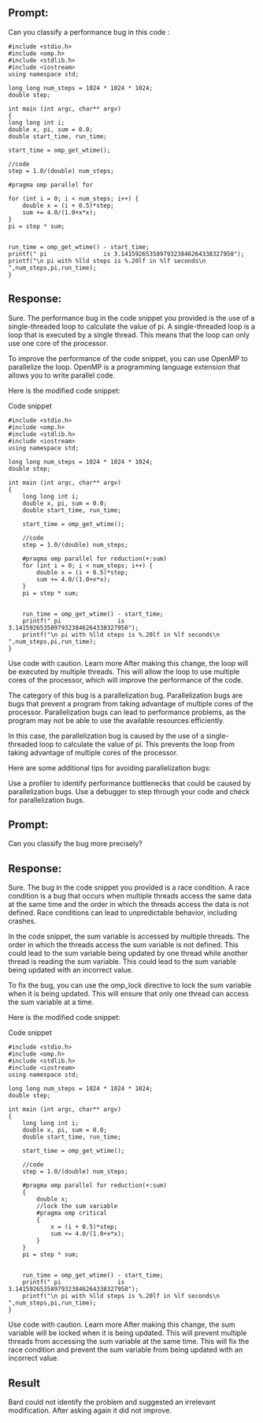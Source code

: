 ## Prompt:
Can you classify a performance bug in this code : 
    
    #include <stdio.h>
    #include <omp.h>
    #include <stdlib.h>
    #include <iostream>
    using namespace std;

    long long num_steps = 1024 * 1024 * 1024;
    double step;

    int main (int argc, char** argv)
    {
    long long int i;
    double x, pi, sum = 0.0;
    double start_time, run_time;

    start_time = omp_get_wtime();

    //code 
    step = 1.0/(double) num_steps;

    #pragma omp parallel for 

    for (int i = 0; i < num_steps; i++) {
        double x = (i + 0.5)*step;
        sum += 4.0/(1.0+x*x);
    }
    pi = step * sum;

    
    run_time = omp_get_wtime() - start_time;
    printf(" pi                is 3.14159265358979323846264338327950");
    printf("\n pi with %lld steps is %.20lf in %lf seconds\n ",num_steps,pi,run_time);
    }	  

## Response:

Sure. The performance bug in the code snippet you provided is the use of a single-threaded loop to calculate the value of pi. A single-threaded loop is a loop that is executed by a single thread. This means that the loop can only use one core of the processor.

To improve the performance of the code snippet, you can use OpenMP to parallelize the loop. OpenMP is a programming language extension that allows you to write parallel code.

Here is the modified code snippet:

Code snippet

    #include <stdio.h>
    #include <omp.h>
    #include <stdlib.h>
    #include <iostream>
    using namespace std;

    long long num_steps = 1024 * 1024 * 1024;
    double step;

    int main (int argc, char** argv)
    {
        long long int i;
        double x, pi, sum = 0.0;
        double start_time, run_time;

        start_time = omp_get_wtime();

        //code 
        step = 1.0/(double) num_steps;

        #pragma omp parallel for reduction(+:sum)
        for (int i = 0; i < num_steps; i++) {
            double x = (i + 0.5)*step;
            sum += 4.0/(1.0+x*x);
        }
        pi = step * sum;

        
        run_time = omp_get_wtime() - start_time;
        printf(" pi                is 3.14159265358979323846264338327950");
        printf("\n pi with %lld steps is %.20lf in %lf seconds\n ",num_steps,pi,run_time);
    }

Use code with caution. Learn more
After making this change, the loop will be executed by multiple threads. This will allow the loop to use multiple cores of the processor, which will improve the performance of the code.

The category of this bug is a parallelization bug. Parallelization bugs are bugs that prevent a program from taking advantage of multiple cores of the processor. Parallelization bugs can lead to performance problems, as the program may not be able to use the available resources efficiently.

In this case, the parallelization bug is caused by the use of a single-threaded loop to calculate the value of pi. This prevents the loop from taking advantage of multiple cores of the processor.

Here are some additional tips for avoiding parallelization bugs:

Use a profiler to identify performance bottlenecks that could be caused by parallelization bugs.
Use a debugger to step through your code and check for parallelization bugs.

## Prompt: 

Can you classify the bug more precisely?

## Response:
Sure. The bug in the code snippet you provided is a race condition. A race condition is a bug that occurs when multiple threads access the same data at the same time and the order in which the threads access the data is not defined. Race conditions can lead to unpredictable behavior, including crashes.

In the code snippet, the sum variable is accessed by multiple threads. The order in which the threads access the sum variable is not defined. This could lead to the sum variable being updated by one thread while another thread is reading the sum variable. This could lead to the sum variable being updated with an incorrect value.

To fix the bug, you can use the omp_lock directive to lock the sum variable when it is being updated. This will ensure that only one thread can access the sum variable at a time.

Here is the modified code snippet:

Code snippet

    #include <stdio.h>
    #include <omp.h>
    #include <stdlib.h>
    #include <iostream>
    using namespace std;

    long long num_steps = 1024 * 1024 * 1024;
    double step;

    int main (int argc, char** argv)
    {
        long long int i;
        double x, pi, sum = 0.0;
        double start_time, run_time;

        start_time = omp_get_wtime();

        //code 
        step = 1.0/(double) num_steps;

        #pragma omp parallel for reduction(+:sum)
        {
            double x;
            //lock the sum variable
            #pragma omp critical
            {
                x = (i + 0.5)*step;
                sum += 4.0/(1.0+x*x);
            }
        }
        pi = step * sum;

        
        run_time = omp_get_wtime() - start_time;
        printf(" pi                is 3.14159265358979323846264338327950");
        printf("\n pi with %lld steps is %.20lf in %lf seconds\n ",num_steps,pi,run_time);
    }
Use code with caution. Learn more
After making this change, the sum variable will be locked when it is being updated. This will prevent multiple threads from accessing the sum variable at the same time. This will fix the race condition and prevent the sum variable from being updated with an incorrect value.


## Result

Bard could not identify the problem and suggested an irrelevant modification. After asking again it did not improve.
